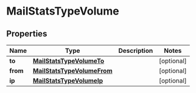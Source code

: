 
# MailStatsTypeVolume

## Properties
| Name | Type | Description | Notes |
| ------------ | ------------- | ------------- | ------------- |
| **to** | [**MailStatsTypeVolumeTo**](MailStatsTypeVolumeTo.md) |  |  [optional] |
| **from** | [**MailStatsTypeVolumeFrom**](MailStatsTypeVolumeFrom.md) |  |  [optional] |
| **ip** | [**MailStatsTypeVolumeIp**](MailStatsTypeVolumeIp.md) |  |  [optional] |



